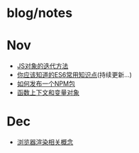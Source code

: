 # blog/notes
# Nov
- [JS对象的迭代方法](https://github.com/ChenLeoXX/blog-notes/issues/1)
- [你应该知道的ES6常用知识点](https://github.com/ChenLeoXX/blog-notes/issues/2)(持续更新...)
- [如何发布一个NPM包](https://github.com/ChenLeoXX/blog-notes/issues/3)
- [函数上下文和变量对象](https://github.com/ChenLeoXX/blog-notes/issues/4)
# Dec
- [浏览器渲染相关概念](https://github.com/ChenLeoXX/blog-notes/issues/5)
